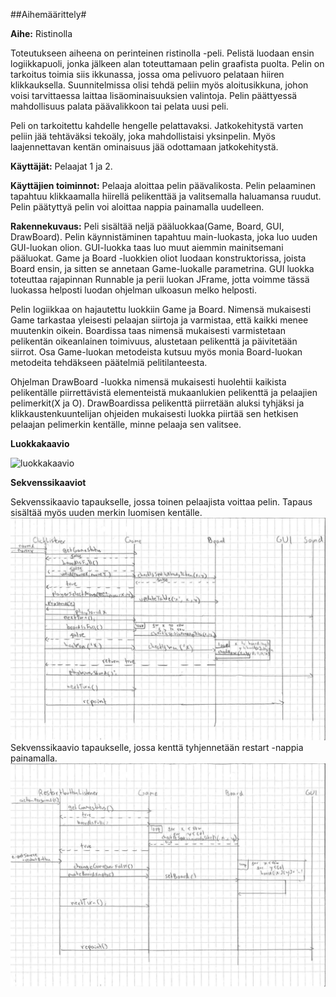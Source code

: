 ##Aihemäärittely#

**Aihe:** Ristinolla

Toteutukseen aiheena on perinteinen ristinolla -peli. Pelistä luodaan ensin logiikkapuoli, jonka jälkeen alan toteuttamaan pelin graafista puolta. Pelin on tarkoitus toimia siis ikkunassa, jossa oma pelivuoro pelataan hiiren klikkauksella. Suunnitelmissa olisi tehdä peliin myös aloitusikkuna, johon voisi tarvittaessa laittaa lisäominaisuuksien valintoja. Pelin päättyessä mahdollisuus palata päävalikkoon tai pelata uusi peli. 

Peli on tarkoitettu kahdelle hengelle pelattavaksi. Jatkokehitystä varten peliin jää tehtäväksi tekoäly, joka mahdollistaisi yksinpelin. Myös laajennettavan kentän ominaisuus jää odottamaan jatkokehitystä. 

**Käyttäjät:** Pelaajat 1 ja 2.

**Käyttäjien toiminnot:** Pelaaja aloittaa pelin päävalikosta. Pelin pelaaminen tapahtuu klikkaamalla hiirellä pelikenttää ja valitsemalla haluamansa ruudut. Pelin päätyttyä pelin voi aloittaa nappia painamalla uudelleen.

**Rakennekuvaus:** 
Peli sisältää neljä pääluokkaa(Game, Board, GUI, DrawBoard). Pelin käynnistäminen tapahtuu main-luokasta, joka luo uuden GUI-luokan olion. GUI-luokka taas luo muut aiemmin mainitsemani pääluokat. Game ja Board -luokkien oliot luodaan konstruktorissa, joista Board ensin, ja sitten se annetaan Game-luokalle parametrina. GUI luokka toteuttaa rajapinnan Runnable ja perii luokan JFrame, jotta voimme tässä luokassa helposti luodan ohjelman ulkoasun melko helposti. 

Pelin logiikkaa on hajautettu luokkiin Game ja Board. Nimensä mukaisesti Game tarkastaa yleisesti pelaajan siirtoja ja varmistaa, että kaikki menee muutenkin oikein. Boardissa taas nimensä mukaisesti varmistetaan pelikentän oikeanlainen toimivuus, alustetaan pelikenttä ja päivitetään siirrot. Osa Game-luokan metodeista kutsuu myös monia Board-luokan metodeita tehdäkseen päätelmiä pelitilanteesta. 

Ohjelman DrawBoard -luokka nimensä mukaisesti huolehtii kaikista pelikentälle piirrettävistä elementeistä mukaanlukien pelikenttä ja pelaajien pelimerkit(X ja O).
DrawBoardissa pelikenttä piirretään aluksi tyhjäksi ja klikkaustenkuuntelijan ohjeiden mukaisesti luokka piirtää sen hetkisen pelaajan pelimerkin kentälle, minne pelaaja sen valitsee. 

**Luokkakaavio**

![luokkakaavio](/dokumentaatio/uusiLuokkakaavio.png)

**Sekvenssikaaviot**

Sekvenssikaavio tapaukselle, jossa toinen pelaajista voittaa pelin. Tapaus sisältää myös uuden merkin luomisen kentälle.
![Sekvenssikaavio1](/dokumentaatio/sekvenssikaaviovoitto.png)
Sekvenssikaavio tapaukselle, jossa kenttä tyhjennetään restart -nappia painamalla.
![Sekvenssikaavio2](/dokumentaatio/sekvenssikaaviokentantyhjennys.png)
